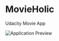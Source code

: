 # MovieHolic
Udacity Movie App

![Application Preview](http://i.imgur.com/BsS9pP5.gifv "Application Preview")
